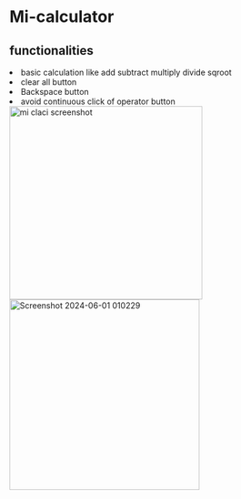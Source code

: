# Mi-calculator
<h2>functionalities</h2>
<li>basic calculation like add subtract multiply divide sqroot</li>
<li>clear all button</li>
<li>Backspace button</li>
<li>avoid continuous click of operator button</li>
<img width="339" alt="mi claci screenshot" src="https://github.com/Techlearner170/Mi-calculator/assets/113110095/368e2c97-a799-4ec7-8608-1f23ed382e42">
<img width="334" alt="Screenshot 2024-06-01 010229" src="https://github.com/Techlearner170/Mi-calculator/assets/113110095/e26e2524-cd02-4248-b70d-231834cc996b">
